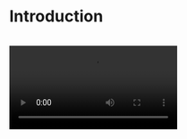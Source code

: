 # Introduction

<br/>
<Video src="/videos/aide-intro.mp4" />

## Why Choose ==Aide==?

==Aide== is a powerful AI-assisted development ==VSCode== extensions designed to enhance your coding experience. Here's why you should choose ==Aide==:

- **📖 Improved Code Readability**: Add detailed comments to your code with one click, improving readability without modifying the original file.

- **🔄 Effortless Code Conversion**: Convert code between languages or frameworks instantly, making it easier to understand unfamiliar code or migrate projects.

- **🔧 Let the Expert Enhance Your Code**: Hand your code over to AI for optimization and see how an expert would write it.

- **🔮 Magical Smart Paste**: Intelligently convert clipboard content when pasting, including transforming design screenshots into UI code. Streamlines cross-language, cross-framework development, and design-to-code workflows.

- **🗂️ Efficient Batch Processing**: Easily process multiple files or folders with AI, significantly boosting your productivity.

- **🏷️ Intelligent Variable Renaming**: Get AI-powered variable name suggestions with explanations, helping you choose the best names for your code.

- **🤖 Customizable AI Commands**: Create and execute custom AI commands, allowing for flexible interaction with your codebase.

## Key Features

1. **[Code Viewer Helper](../features/code-viewer-helper.md)**: Add AI-generated comments to make your code easier to understand.

2. **[Code Convert](../features/code-convert.md)**: Transform code from one programming language to another with AI assistance.

3. **[Expert Code Enhancer](../features/expert-code-enhancer.md)**: Use AI to optimize and refactor entire files or selected code, moving a step closer to senior engineering.

4. **[Smart Paste](../features/smart-paste.md)**: Intelligently convert clipboard content when pasting into different file types.

5. **[AI Batch Processor](../features/batch-processor.md)**: Process multiple files with AI according to your specific requirements

6. **[Copy Multiple Files As AI Prompt](../features/copy-as-prompt.md)**: Format multiple files as AI interaction prompts with a single click.

7. **[Rename Variable](../features/rename-variable.md)**: Get AI suggestions for variable names to improve code clarity.

8. **[Ask AI With Custom Command](../features/ask-ai.md)**: Execute customized AI commands on selected files or folders.

## Differences Between ==Aide== and ==Copilot/Cursor/Codeium/AmazonQ==

<Image src="/aide-difference-with-other-ai-tools.jpg"/>

- **🚫 No Redundant Features**: We focus on unique, complementary features rather than replicating existing tools.

- **⚡ Efficiency-Focused**: Each feature is carefully designed for optimal user experience and practical utility.

- **💪 Quality Over Quantity**: We prioritize high-performing features, avoiding those with poor real-world results.

- **🔓 Open Source**: Freely view and contribute to our source code.

- **🛠️ Customizable**: Use your preferred AI model, including local options.

## Quick Navigation

- [Features](../features/code-viewer-helper.md)
- [Configuration](../configuration/openai-key.md)
- [How to Configure OpenAI Key](./how-to-configure-openai-key)
- [Using Other Large Language Models](../use-another-llm/anthropic.md)
- [FAQ](./faq.md)
